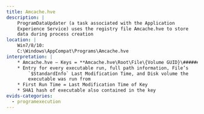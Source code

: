 ```yaml
---
title: Amcache.hve
description: |
    ProgramDataUpdater (a task associated with the Application
    Experience Service) uses the registry file Amcache.hve to store
    data during process creation
location: |
    Win7/8/10:
    C:\Windows\AppCompat\Programs\Amcache.hve
interpretation: |
    * Amcache.hve – Keys = **Amcache.hve\Root\File\{Volume GUID}\#######**
    * Entry for every executable run, full path information, File’s
        `$StandardInfo` Last Modification Time, and Disk volume the
        executable was run from
    * First Run Time = Last Modification Time of Key
    * SHA1 hash of executable also contained in the key 
evids-categories:
  - programexecution
---
```

